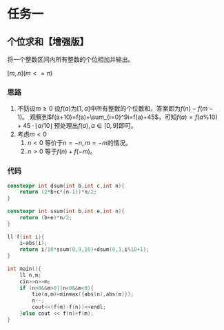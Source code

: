 # 任务一
## 个位求和【增强版】

将一个整数区间内所有整数的个位相加并输出。

$[m,n](m<=n)$

### 思路

1. 不妨设$m\ge0$
设$f(a)$为$[1,a]$中所有整数的个位数和，答案即为$f(n)-f(m-1)$。
观察到$f(a+10)=f(a)+\sum_{i=0}^9i=f(a)+45$，可知$f(a)=f(a\%10)+45\cdot\lfloor a/10\rfloor$
预处理出$f(a),a\in[0,9]$即可。
2. 考虑$m<0$
    1. $n<0$
      等价于$n=-n,m=-m$的情况。
    2. $n>0$
      等于$f(n)+f(-m)$。

### 代码

```cpp
constexpr int dsum(int b,int c,int n){
    return (2*b+c*(n-1))*n/2;
}
 
constexpr int ssum(int b,int e,int n){
    return (b+e)*n/2;
}
 
ll f(int i){
    i=abs(i);
    return i/10*ssum(0,9,10)+dsum(0,1,i%10+1);
}
 
int main(){
    ll n,m;
    cin>>n>>m;
    if (n>0&&m>0||n<0&&m<0){
        tie(n,m)=minmax({abs(n),abs(m)});
        n--;
        cout<<(f(m)-f(n))<<endl;
    }else cout << f(n)+f(m);
}
```

